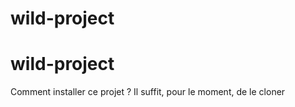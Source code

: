 # wild-project
# wild-project
Comment installer ce projet ?
Il suffit, pour le moment, de le cloner
